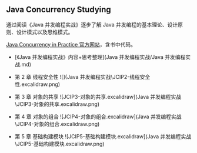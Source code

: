 ## Java Concurrency Studying

通过阅读《Java 并发编程实战》逐步了解 Java 并发编程的基本理论、设计原则、设计模式以及思维模式。

[Java Concurrency in Practice 官方网站](https://jcip.net/)，含书中代码。

- [《Java 并发编程实战》内容+思考整理](Java 并发编程实战/Java 并发编程实战.md)
- 第 2 章 线程安全性
![](Java 并发编程实战\JCIP2-线程安全性.excalidraw.png)

- 第 3 章 对象的共享
![JCIP3-对象的共享.excalidraw](Java 并发编程实战\JCIP3-对象的共享.excalidraw.png)

- 第 4 章 对象的组合
![JCIP4-对象的组合.excalidraw](Java 并发编程实战\JCIP4-对象的组合.excalidraw.png)

- 第 5 章 基础构建模块
![JCIP5-基础构建模块.excalidraw](Java 并发编程实战\JCIP5-基础构建模块.excalidraw.png)

